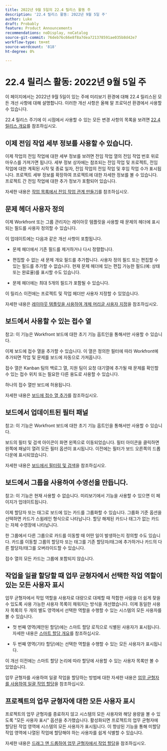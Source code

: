 ```yaml
---
title: 2022년 9월 5일의 22.4 릴리스 활동 주
description: '22.4 릴리스 활동: 2022년 9월 5일 주'
author: Luke
draft: Probably
feature: Product Announcements
recommendations: noDisplay, noCatalog
source-git-commit: 76deb76c66e8f8a7dea721378591ae035b8d42e7
workflow-type: tm+mt
source-wordcount: '818'
ht-degree: 0%

---
```



# 22.4 릴리스 활동: 2022년 9월 5일 주

이 페이지에서는 2022년 9월 5일이 있는 주에 미리보기 환경에 대해 22.4 릴리스된 모든 개선 사항에 대해 설명합니다. 이러한 개선 사항은 올해 말 프로덕션 환경에서 사용할 수 있습니다.

22.4 릴리스 주기에 이 시점에서 사용할 수 있는 모든 변경 사항의 목록을 보려면 [22.4 릴리스 개요](/help/quicksilver/product-announcements/product-releases/22.4-release-activity/22-4-release-overview.md)를 참조하십시오.

## 이제 전임 작업 세부 정보를 사용할 수 있습니다.

이제 작업의 전임 작업에 대한 세부 정보를 보려면 전임 작업 열의 전임 작업 번호 위로 마우스를 가져가면 됩니다. 세부 정보 상자에는 참조되는 전임 작업 및 프로젝트, 전임 작업에 대한 계획된 시작 및 종료 일자, 전임 작업의 전임 작업 및 후임 작업 수가 표시됩니다. 프로젝트 세부 정보를 확장하여 프로젝트에 대한 자세한 정보를 볼 수 있습니다. 프로젝트 간 전임 작업에 대한 추가 정보가 포함되어 있습니다.

자세한 내용은 [작업 목록에서 전임 작업 관계 만들기](/help/quicksilver/manage-work/tasks/use-prdcssrs/create-predecessors-on-task-list.md)를 참조하십시오.

## 문제 헤더 사용자 정의

이제 Workfront 또는 그룹 관리자는 레이아웃 템플릿을 사용할 때 문제의 헤더에 표시되는 필드를 사용자 정의할 수 있습니다.

이 업데이트에는 다음과 같은 개선 사항이 포함됩니다.

* 문제 헤더에서 기존 필드를 제거하거나 다시 정렬합니다.

* 편집할 수 없는 새 문제 개요 필드를 추가합니다. 사용자 정의 필드 또는 편집할 수 있는 필드를 추가할 수 없습니다. 현재 문제 헤더에 있는 편집 가능한 필드(예: 상태 또는 완료율)를 표시할 수도 있습니다.

* 문제 헤더에는 최대 5개의 필드가 포함될 수 있습니다.

이 릴리스 이전에는 프로젝트 및 작업 헤더만 사용자 지정할 수 있었습니다.

자세한 내용은 [레이아웃 템플릿을 사용하여 개체 머리글 사용자 지정](/help/quicksilver/administration-and-setup/customize-workfront/use-layout-templates/customize-object-headers.md)을 참조하십시오.

## 보드에서 사용할 수 있는 접수 열

참고: 이 기능은 Workfront 보드에 대한 초기 기능 옵트인을 통해서만 사용할 수 있습니다.

이제 보드에 접수 열을 추가할 수 있습니다. 이 열은 정의한 필터에 따라 Workfront에 추가되면 작업 및 문제를 보드에 자동으로 가져옵니다.

접수 열은 Kanban 팀의 백로그 열, 지원 팀이 요청 대기열에 추가될 때 문제를 확인할 수 있는 접수 위치 또는 필요한 다른 용도로 사용할 수 있습니다.

하나의 접수 열만 보드에 허용됩니다.

자세한 내용은 [보드에 접수 열 추가](/help/quicksilver/agile/use-boards-agile-planning-tools/add-intake-column-to-board.md)를 참조하십시오.

## 보드에서 업데이트된 필터 패널

참고: 이 기능은 Workfront 보드에 대한 초기 기능 옵트인을 통해서만 사용할 수 있습니다.

보드의 필터 및 검색 아이콘이 화면 왼쪽으로 이동되었습니다. 필터 아이콘을 클릭하면 왼쪽에 패널이 열려 모든 필터 옵션이 표시됩니다. 이전에는 필터가 보드 오른쪽의 드롭다운에 표시되었습니다.

자세한 내용은 [보드에서 필터링 및 검색](/help/quicksilver/agile/get-started-with-boards/filter-search-in-board.md)을 참조하십시오.

## 보드에서 그룹을 사용하여 수영선을 만듭니다.

참고: 이 기능은 현재 사용할 수 없습니다. 미리보기에서 기능을 사용할 수 있으면 이 페이지가 업데이트됩니다.

이제 할당자 또는 태그로 보드에 있는 카드를 그룹화할 수 있습니다. 그룹화 기준 옵션을 선택하면 카드가 스윔레인 형식으로 나타납니다. 할당 해제된 카드나 태그가 없는 카드는 자체 수영장에 나타납니다.

한 그룹에서 다른 그룹으로 카드를 이동할 때 어떤 일이 발생하는지 정의할 수도 있습니다. 카드를 이동할 그룹의 할당자 또는 태그를 기존 할당자/태그에 추가하거나 카드의 다른 할당자/태그를 오버라이드할 수 있습니다.

접수 열의 모든 카드는 그룹에 포함되지 않습니다.

## 작업을 일괄 할당할 때 업무 균형자에서 선택한 작업 역할이 있는 모든 사용자 표시

업무 균형자에서 작업 역할을 사용자로 대량으로 대체할 때 적합한 사람을 더 쉽게 찾을 수 있도록 사용 가능한 사용자 목록이 채워지는 방식을 개선했습니다. 이제 동일한 사용자 목록의 두 개의 별도 영역에서 선택한 역할을 수행할 수 있는 시스템의 모든 사용자를 볼 수 있습니다.

* 첫 번째 영역(제안된 할당)에는 스마트 할당 로직으로 식별된 사용자가 표시됩니다. 자세한 내용은 [스마트 할당 개요](/help/quicksilver/manage-work/tasks/assign-tasks/smart-assignments.md)를 참조하십시오.

* 두 번째 영역(기타 할당)에는 선택한 역할을 수행할 수 있는 모든 사용자가 표시됩니다.

이 개선 이전에는 스마트 할당 논리에 따라 할당에 사용할 수 있는 사용자 목록만 볼 수 있었습니다.

업무 균형자를 사용하여 일괄 작업을 할당하는 방법에 대한 자세한 내용은 [업무 균형자를 사용하여 일괄 작업 할당](/help/quicksilver/resource-mgmt/workload-balancer/assign-work-in-workload-balancer-in-bulk.md)을 참조하십시오.

## 프로젝트의 업무 균형자에 대한 모든 사용자 표시

프로젝트의 업무 균형자를 종료하지 않고 시스템의 모든 사용자와 해당 용량을 볼 수 있도록 &quot;모든 사용자 표시&quot; 옵션을 추가했습니다. 활성화되면 프로젝트의 업무 균형자에 할당된 작업 영역에 시스템의 모든 사용자가 표시됩니다. 이 향상된 기능을 통해 미할당 작업 영역에 나열된 작업에 할당해야 하는 사용자를 쉽게 식별할 수 있습니다.

자세한 내용은 [드래그 앤 드롭하여 업무 균형자에서 작업 할당](/help/quicksilver/resource-mgmt/workload-balancer/assign-work-in-workload-balancer-by-drag-and-drop.md)을 참조하십시오.


